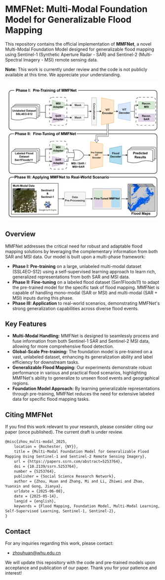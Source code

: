 # MMFNet: Multi-Modal Foundation Model for Generalizable Flood Mapping

This repository contains the official implementation of **MMFNet**, a novel Multi-Modal Foundation Model designed for generalizable flood mapping using Sentinel-1 (Synthetic Aperture Radar - SAR) and Sentinel-2 (Multi-Spectral Imagery - MSI) remote sensing data.

**Note:** This work is currently under review and the code is not publicly available at this time. We appreciate your understanding.

![](/assets/full-processing-v5.png)

## Overview

MMFNet addresses the critical need for robust and adaptable flood mapping solutions by leveraging the complementary information from both SAR and MSI data. Our model is built upon a multi-phase framework:

* **Phase I: Pre-training** on a large, unlabeled multi-modal dataset (SSL4EO-S12) using a self-supervised learning approach to learn rich, generalized representations from both SAR and MSI data.
* **Phase II: Fine-tuning** on a labeled flood dataset (Sen1Floods11) to adapt the pre-trained model for the specific task of flood mapping. MMFNet is capable of handling mono-modal (SAR or MSI) and multi-modal (SAR + MSI) inputs during this phase.
* **Phase III: Application** to real-world scenarios, demonstrating MMFNet's strong generalization capabilities across diverse flood events.

## Key Features

* **Multi-Modal Handling:** MMFNet is designed to seamlessly process and fuse information from both Sentinel-1 SAR and Sentinel-2 MSI data, allowing for more comprehensive flood detection.
* **Global-Scale Pre-training:** The foundation model is pre-trained on a vast, unlabeled dataset, enhancing its generalization ability and label efficiency for downstream tasks.
* **Generalizable Flood Mapping:** Our experiments demonstrate robust performance in various and practical flood scenarios, highlighting MMFNet's ability to generalize to unseen flood events and geographical regions.
* **Foundation Model Approach:** By learning generalizable representations through pre-training, MMFNet reduces the need for extensive labeled data for specific flood mapping tasks.

## Citing MMFNet

If you find this work relevant to your research, please consider citing our paper (once published). The current draft is under review.

```
@misc{zhou_multi-modal_2025,
	location = {Rochester, {NY}},
	title = {Multi-Modal Foundation Model for Generalizable Flood Mapping Using Sentinel-1 and Sentinel-2 Remote Sensing Imagery},
	url = {https://papers.ssrn.com/abstract=5253764},
	doi = {10.2139/ssrn.5253764},
	number = {5253764},
	publisher = {Social Science Research Network},
	author = {Zhou, Huan and Zhang, Mi and Li, Zhiwei and Zhao, Yuanxin and Gong, Jianya},
	urldate = {2025-06-08},
	date = {2025-05-14},
	langid = {english},
	keywords = {Flood Mapping, Foundation Model, Multi-Modal Learning, Self-Supervised Learning, Sentinel-1, Sentinel-2},
}
```

## Contact

For any inquiries regarding this work, please contact:

* zhouhuan@whu.edu.cn

We will update this repository with the code and pre-trained models upon acceptance and publication of our paper. Thank you for your patience and interest!
